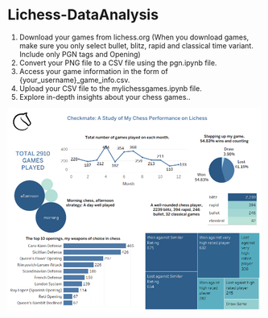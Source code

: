 # Lichess-DataAnalysis

1. Download your games from lichess.org (When you download games, make sure you only select bullet, blitz, rapid and classical time variant. Include only PGN tags and Opening)
2. Convert your PNG file to a CSV file using the pgn.ipynb file.
3. Access your game information in the form of {your_username}_game_info.csv.
4. Upload your CSV file to the mylichessgames.ipynb file.
5. Explore in-depth insights about your chess games..

![Alt text](https://github.com/Bhadreshwara/Lichess-DataAnalysis/blob/dbdc286874411697f91e1d1c5c2af6423f68c966/lichess%20data%20analysis.png)
